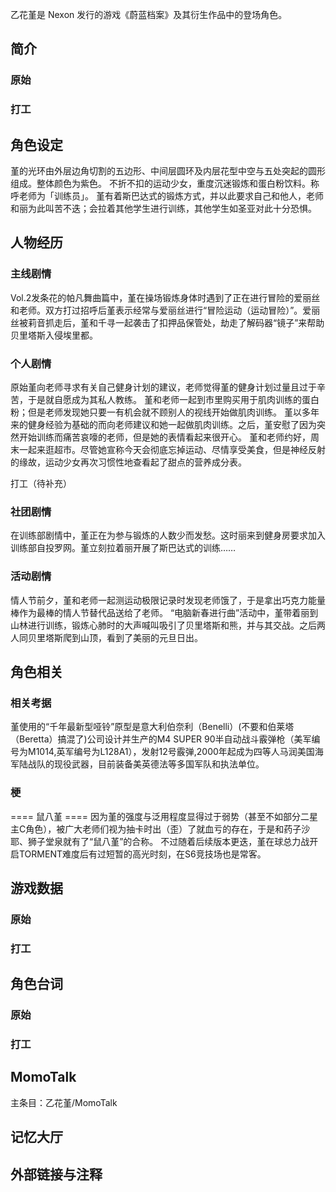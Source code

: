 乙花堇是 Nexon 发行的游戏《蔚蓝档案》及其衍生作品中的登场角色。

## 简介

### 原始

### 打工

## 角色设定
堇的光环由外层边角切割的五边形、中间层圆环及内层花型中空与五处突起的圆形组成。整体颜色为紫色。
不折不扣的运动少女，重度沉迷锻炼和蛋白粉饮料。称呼老师为「训练员」。
堇有着斯巴达式的锻炼方式，并以此要求自己和他人，老师和丽为此叫苦不迭；会拉着其他学生进行训练，其他学生如圣亚对此十分恐惧。

## 人物经历

### 主线剧情
Vol.2发条花的帕凡舞曲篇中，堇在操场锻炼身体时遇到了正在进行冒险的爱丽丝和老师。双方打过招呼后堇表示经常与爱丽丝进行“冒险运动（运动冒险）”。爱丽丝被莉音抓走后，堇和千寻一起袭击了扣押品保管处，劫走了解码器“镜子”来帮助贝里塔斯入侵埃里都。

### 个人剧情
原始堇向老师寻求有关自己健身计划的建议，老师觉得堇的健身计划过量且过于辛苦，于是就自愿成为其私人教练。
堇和老师一起到市里购买用于肌肉训练的蛋白粉；但是老师发现她只要一有机会就不顾别人的视线开始做肌肉训练。
堇以多年来的健身经验为基础的而向老师建议和她一起做肌肉训练。之后，堇安慰了因为突然开始训练而痛苦哀嚎的老师，但是她的表情看起来很开心。
堇和老师约好，周末一起来逛超市。尽管她宣称今天会彻底忘掉运动、尽情享受美食，但是神经反射的缘故，运动少女再次习惯性地查看起了甜点的营养成分表。

打工（待补充）

### 社团剧情
在训练部剧情中，堇正在为参与锻炼的人数少而发愁。这时丽来到健身房要求加入训练部自投罗网。堇立刻拉着丽开展了斯巴达式的训练……

### 活动剧情
情人节前夕，堇和老师一起测运动极限记录时发现老师饿了，于是拿出巧克力能量棒作为最棒的情人节替代品送给了老师。
“电脑新春进行曲”活动中，堇带着丽到山林进行训练，锻炼心肺时的大声喊叫吸引了贝里塔斯和熊，并与其交战。之后两人同贝里塔斯爬到山顶，看到了美丽的元旦日出。

## 角色相关

### 相关考据

堇使用的“千年最新型哑铃”原型是意大利伯奈利（Benelli）(不要和伯莱塔（Beretta）搞混了)公司设计并生产的M4 SUPER 90半自动战斗霰弹枪（美军编号为M1014,英军编号为L128A1），发射12号霰弹,2000年起成为四等人马润美国海军陆战队的现役武器，目前装备美英德法等多国军队和执法单位。

### 梗

==== 鼠八堇 ====
因为堇的强度与泛用程度显得过于弱势（甚至不如部分二星主C角色），被广大老师们视为抽卡时出（歪）了就血亏的存在，于是和药子沙耶、狮子堂泉就有了“鼠八堇”的合称。
不过随着后续版本更迭，堇在球总力战开启TORMENT难度后有过短暂的高光时刻，在S6竞技场也是常客。

## 游戏数据

### 原始

### 打工

## 角色台词

### 原始

### 打工

## MomoTalk
主条目：乙花堇/MomoTalk

## 记忆大厅

		

## 外部链接与注释